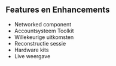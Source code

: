 ## Features en Enhancements
* Networked component
* Accountsysteem Toolkit
* Willekeurige uitkomsten
* Reconstructie sessie
* Hardware kits
* Live weergave